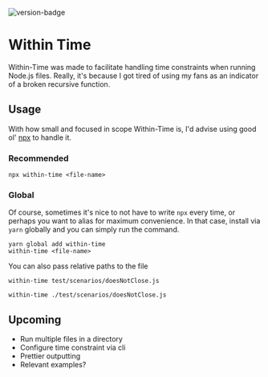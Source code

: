 ![version-badge](https://img.shields.io/npm/v/within-time)

# Within Time

Within-Time was made to facilitate handling time constraints when running Node.js files. Really, it's because I got tired of using my fans as an indicator of a broken recursive function.

## Usage

With how small and focused in scope Within-Time is, I'd advise using good ol' [npx](https://www.npmjs.com/package/npx) to handle it.

### Recommended

`npx within-time <file-name>`

### Global

Of course, sometimes it's nice to not have to write `npx` every time, or perhaps you want to alias for maximum convenience. In that case, install via `yarn` globally and you can simply run the command.

```
yarn global add within-time
within-time <file-name>
```

You can also pass relative paths to the file

```
within-time test/scenarios/doesNotClose.js
```

```
within-time ./test/scenarios/doesNotClose.js
```

## Upcoming

- Run multiple files in a directory
- Configure time constraint via cli
- Prettier outputting
- Relevant examples?
